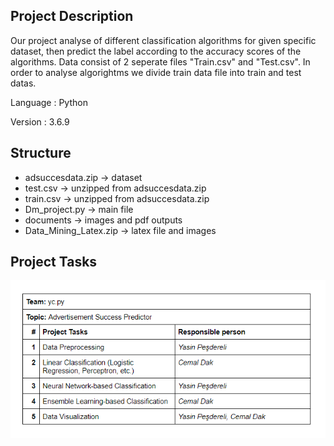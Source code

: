 ## Project Description
Our project analyse of different classification algorithms for given specific dataset, then predict the label according to the accuracy scores of the algorithms.
Data consist of 2 seperate files "Train.csv" and "Test.csv".
In order to analyse algorightms we divide train data file into train and test datas.

Language : Python

Version : 3.6.9


## Structure
* adsuccesdata.zip -> dataset
* test.csv -> unzipped from adsuccesdata.zip
* train.csv -> unzipped from adsuccesdata.zip
* Dm_project.py -> main file
* documents -> images and pdf outputs
* Data_Mining_Latex.zip -> latex file and images


## Project Tasks
![alt text](https://github.com/cmldk/data-mining-project/blob/main/documents/tasks.png?raw=true)
